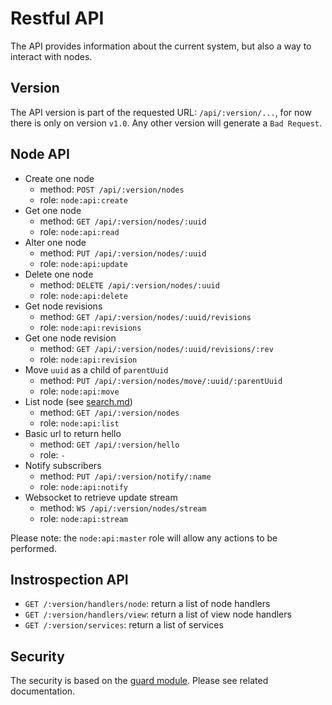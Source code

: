 Restful API
===========

The API provides information about the current system, but also a way to interact with nodes.

## Version

The API version is part of the requested URL: ``/api/:version/...``, for now there is only on version ``v1.0``. Any
other version will generate a ``Bad Request``.

## Node API 

 - Create one node 
     - method: ``POST /api/:version/nodes``
     - role: ``node:api:create``
 - Get one node
     - method: ``GET /api/:version/nodes/:uuid``
     - role: ``node:api:read``
 - Alter one node 
     - method: ``PUT /api/:version/nodes/:uuid``
     - role: ``node:api:update``
 - Delete one node
     - method: ``DELETE /api/:version/nodes/:uuid``
     - role: ``node:api:delete``
 - Get node revisions
     - method: ``GET /api/:version/nodes/:uuid/revisions``
     - role: ``node:api:revisions``
 - Get one node revision
     - method: ``GET /api/:version/nodes/:uuid/revisions/:rev``
     - role: ``node:api:revision``
 - Move ``uuid`` as a child of ``parentUuid``
     - method: ``PUT /api/:version/nodes/move/:uuid/:parentUuid``
     - role: ``node:api:move``
 - List node (see [search.md](search.md))
     - method: ``GET /api/:version/nodes``
     - role: ``node:api:list``
 - Basic url to return hello
     - method: ``GET /api/:version/hello`` 
     - role: ``-``
 - Notify subscribers 
     - method: ``PUT /api/:version/notify/:name`` 
     - role: ``node:api:notify``
 - Websocket to retrieve update stream
      - method: ``WS /api/:version/nodes/stream``
      - role: ``node:api:stream``
 
Please note: the ``node:api:master`` role will allow any actions to be performed.
 
 
## Instrospection API

 - ``GET /:version/handlers/node``: return a list of node handlers 
 - ``GET /:version/handlers/view``: return a list of view node handlers
 - ``GET /:version/services``: return a list of services


## Security

The security is based on the [guard module](../core/guard.md). Please see related documentation.
